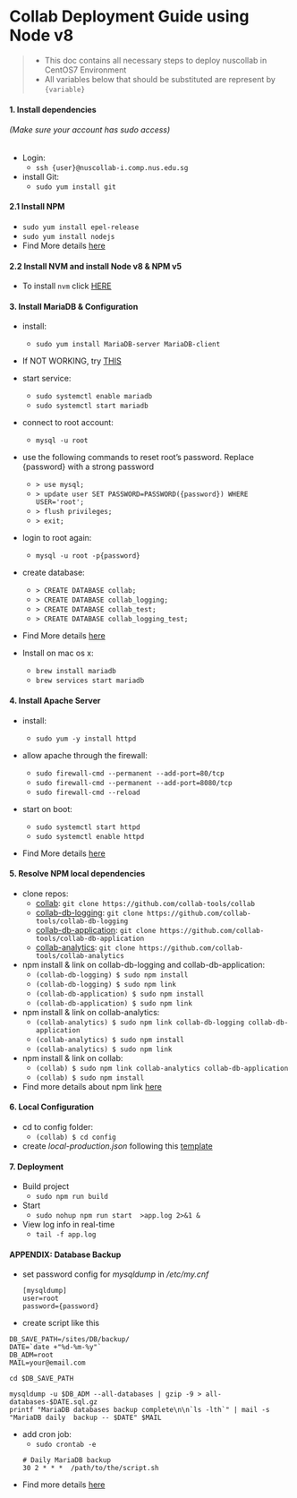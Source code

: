 # Collab Deployment Guide using Node v8
> * This doc contains all necessary steps to deploy nuscollab in CentOS7 Environment
> * All variables below that should be substituted are represent by `{variable}`

#### 1. Install dependencies
###### (Make sure your account has sudo access)
* Login:
  * `ssh {user}@nuscollab-i.comp.nus.edu.sg`
* install Git:
  * `sudo yum install git`

#### 2.1 Install NPM
  * `sudo yum install epel-release`
  * `sudo yum install nodejs`
  * Find More details [here](https://www.digitalocean.com/community/tutorials/how-to-install-node-js-on-a-centos-7-server#InstallNodefromtheEPELRepository)

#### 2.2 Install NVM and install Node v8 & NPM v5
* To install `nvm` click [HERE](https://gist.github.com/d2s/372b5943bce17b964a79)

#### 3. Install MariaDB & Configuration
  * install:
    * `sudo yum install MariaDB-server MariaDB-client`
  * If NOT WORKING, try [THIS](https://www.digitalocean.com/community/tutorials/how-to-install-mariadb-on-centos-7)

  * start service:
    * `sudo systemctl enable mariadb`
    * `sudo systemctl start mariadb`

  * connect to root account:
    * `mysql -u root`
  * use the following commands to reset root’s password. Replace {password} with a strong password
    * `> use mysql;`
    * `> update user SET PASSWORD=PASSWORD({password}) WHERE USER='root';`
    * `> flush privileges;`
    * `> exit;`
  * login to root again:
    * `mysql -u root -p{password}`
  * create database:
    * `> CREATE DATABASE collab;`
    * `> CREATE DATABASE collab_logging;`
    * `> CREATE DATABASE collab_test;`
    * `> CREATE DATABASE collab_logging_test;`
  * Find More details [here](https://www.linode.com/docs/databases/mariadb/how-to-install-mariadb-on-centos-7)
  * Install on mac os x:
    * `brew install mariadb`
    * `brew services start mariadb`

#### 4. Install Apache Server
  * install:
    * `sudo yum -y install httpd`
  * allow apache through the firewall:
    * `sudo firewall-cmd --permanent --add-port=80/tcp`
    * `sudo firewall-cmd --permanent --add-port=8080/tcp`
    * `sudo firewall-cmd --reload`
  * start on boot:
      * `sudo systemctl start httpd`
      * `sudo systemctl enable httpd`

  * Find More details [here](https://www.liquidweb.com/kb/how-to-install-apache-on-centos-7/)

#### 5. Resolve NPM local dependencies
  * clone repos:
    * [collab](https://github.com/collab-tools/collab): `git clone https://github.com/collab-tools/collab`
    * [collab-db-logging](https://github.com/collab-tools/collab-db-logging): `git clone https://github.com/collab-tools/collab-db-logging`
    * [collab-db-application](https://github.com/collab-tools/collab-db-application): `git clone https://github.com/collab-tools/collab-db-application`
    * [collab-analytics](https://github.com/collab-tools/collab-analytics): `git clone https://github.com/collab-tools/collab-analytics`
  * npm install & link on collab-db-logging and collab-db-application:
    * `(collab-db-logging) $ sudo npm install`
    * `(collab-db-logging) $ sudo npm link`
    * `(collab-db-application) $ sudo npm install`
    * `(collab-db-application) $ sudo npm link`
  * npm install & link on collab-analytics:
    * `(collab-analytics) $ sudo npm link collab-db-logging collab-db-application`
    * `(collab-analytics) $ sudo npm install`
    * `(collab-analytics) $ sudo npm link`
  * npm install & link on collab:
    * `(collab) $ sudo npm link collab-analytics collab-db-application`
    * `(collab) $ sudo npm install`
  * Find more details about npm link [here](https://docs.npmjs.com/cli/link)

#### 6. Local Configuration
  * cd to config folder:
    * `(collab) $ cd config`
  * create *local-production.json* following this [template](https://github.com/collab-tools/collab/blob/master/config/_local-template.json)

#### 7. Deployment
  * Build project
    * `sudo npm run build`
  * Start
    * `sudo nohup npm run start  >app.log 2>&1 &`
  * View log info in real-time  
    * `tail -f app.log`

#### APPENDIX: Database Backup
  * set password config for *mysqldump* in */etc/my.cnf*
    ```
    [mysqldump]
    user=root
    password={password}
    ```
  * create script like this
  ```
  DB_SAVE_PATH=/sites/DB/backup/
  DATE=`date +"%d-%m-%y"`
  DB_ADM=root
  MAIL=your@email.com

  cd $DB_SAVE_PATH

  mysqldump -u $DB_ADM --all-databases | gzip -9 > all-databases-$DATE.sql.gz
  printf "MariaDB databases backup complete\n\n`ls -lth`" | mail -s "MariaDB daily  backup -- $DATE" $MAIL
  ```
  * add cron job:
    * `sudo crontab -e`
    ```
    # Daily MariaDB backup
    30 2 * * *  /path/to/the/script.sh
    ```
  * Find more details [here](https://hacklog.mu/database-daily-backup/)
